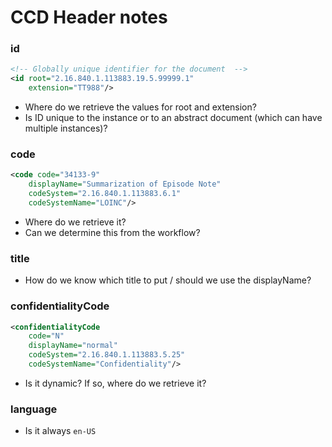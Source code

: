 # CCD Header notes

### id
```xml
<!-- Globally unique identifier for the document  -->
<id root="2.16.840.1.113883.19.5.99999.1"
    extension="TT988"/>
```
- Where do we retrieve the values for root and extension?
- Is ID unique to the instance
or to an abstract document (which can have multiple instances)?

### code
```xml
<code code="34133-9" 
    displayName="Summarization of Episode Note" 
    codeSystem="2.16.840.1.113883.6.1" 
    codeSystemName="LOINC"/>
```
- Where do we retrieve it?
- Can we determine this from the workflow?

### title
- How do we know which title to put / should we use the displayName?
 
### confidentialityCode
```xml
<confidentialityCode 
    code="N" 
    displayName="normal" 
    codeSystem="2.16.840.1.113883.5.25" 
    codeSystemName="Confidentiality"/>
```
- Is it dynamic? If so, where do we retrieve it?

### language
- Is it always `en-US`
